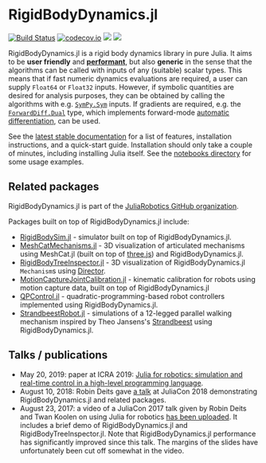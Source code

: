 # RigidBodyDynamics.jl

[![Build Status](https://travis-ci.org/JuliaRobotics/RigidBodyDynamics.jl.svg?branch=master)](https://travis-ci.org/JuliaRobotics/RigidBodyDynamics.jl)
[![codecov.io](https://codecov.io/github/JuliaRobotics/RigidBodyDynamics.jl/coverage.svg?branch=master)](https://codecov.io/github/JuliaRobotics/RigidBodyDynamics.jl?branch=master)
[![](https://img.shields.io/badge/docs-latest-blue.svg)](https://JuliaRobotics.github.io/RigidBodyDynamics.jl/dev)
[![](https://img.shields.io/badge/docs-stable-blue.svg)](https://JuliaRobotics.github.io/RigidBodyDynamics.jl/stable)

RigidBodyDynamics.jl is a rigid body dynamics library in pure Julia. It aims to be **user friendly** and [**performant**](https://github.com/JuliaRobotics/RigidBodyDynamics.jl/blob/master/docs/src/benchmarks.md), but also **generic** in the sense that the algorithms can be called with inputs of any (suitable) scalar types. This means that if fast numeric dynamics evaluations are required, a user can supply `Float64` or `Float32` inputs. However, if symbolic quantities are desired for analysis purposes, they can be obtained by calling the algorithms with e.g. [`SymPy.Sym`](https://github.com/JuliaPy/SymPy.jl) inputs. If gradients are required, e.g. the [`ForwardDiff.Dual`](https://github.com/JuliaDiff/ForwardDiff.jl) type, which implements forward-mode [automatic differentiation](https://en.wikipedia.org/wiki/Automatic_differentiation), can be used.

See the [latest stable documentation](https://JuliaRobotics.github.io/RigidBodyDynamics.jl/stable/) for a list of features, installation instructions, and a quick-start guide. Installation should only take a couple of minutes, including installing Julia itself. See the [notebooks directory](https://github.com/JuliaRobotics/RigidBodyDynamics.jl/tree/master/notebooks) for some usage examples.


## Related packages

RigidBodyDynamics.jl is part of the [JuliaRobotics GitHub organization](http://www.juliarobotics.org/).

Packages built on top of RigidBodyDynamics.jl include:

* [RigidBodySim.jl](https://github.com/JuliaRobotics/RigidBodySim.jl) - simulator built on top of RigidBodyDynamics.jl.
* [MeshCatMechanisms.jl](https://github.com/JuliaRobotics/MeshCatMechanisms.jl) - 3D visualization of articulated mechanisms using MeshCat.jl (built on top of [three.js](https://threejs.org/)) and RigidBodyDynamics.jl.
* [RigidBodyTreeInspector.jl](https://github.com/rdeits/RigidBodyTreeInspector.jl) - 3D visualization of RigidBodyDynamics.jl `Mechanism`s using [Director](https://github.com/RobotLocomotion/director).
* [MotionCaptureJointCalibration.jl](https://github.com/JuliaRobotics/MotionCaptureJointCalibration.jl) - kinematic calibration for robots using motion capture data, built on top of RigidBodyDynamics.jl
* [QPControl.jl](https://github.com/tkoolen/QPControl.jl) - quadratic-programming-based robot controllers implemented using RigidBodyDynamics.jl.
* [StrandbeestRobot.jl](https://github.com/rdeits/StrandbeestRobot.jl) - simulations of a 12-legged parallel walking mechanism inspired by Theo Jansens's [Strandbeest](https://www.strandbeest.com/) using RigidBodyDynamics.jl.


## Talks / publications

* May 20, 2019: paper at ICRA 2019: [Julia for robotics: simulation and real-time control in a
high-level programming language](https://www.researchgate.net/publication/331983442_Julia_for_robotics_simulation_and_real-time_control_in_a_high-level_programming_language).
* August 10, 2018: Robin Deits gave [a talk](https://www.youtube.com/watch?v=dmWQtI3DFFo) at JuliaCon 2018 demonstrating RigidBodyDynamics.jl and related packages.
* August 23, 2017: a video of a JuliaCon 2017 talk given by Robin Deits and Twan Koolen on using Julia for robotics [has been uploaded](https://www.youtube.com/watch?v=gPYc77M90Qg). It includes a brief demo of RigidBodyDynamics.jl and RigidBodyTreeInspector.jl. Note that RigidBodyDynamics.jl performance has significantly improved since this talk. The margins of the slides have unfortunately been cut off somewhat in the video.
